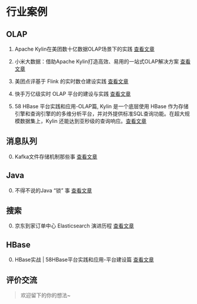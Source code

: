 #  行业案例

## OLAP

1. Apache Kylin在美团数十亿数据OLAP场景下的实践 [查看文章](https://mp.weixin.qq.com/s/rUSlZ_Pp4OPECiYQzbfb2A)

2. 小米大数据：借助Apache Kylin打造高效、易用的一站式OLAP解决方案 [查看文章](https://mp.weixin.qq.com/s/JPK_wHHaI6KPbw3hP34H5g)

3. 美团点评基于 Flink 的实时数仓建设实践 [查看文章](https://tech.meituan.com/meishi_data_flink.html)

4. 快手万亿级实时 OLAP 平台的建设与实践 [查看文章](https://mp.weixin.qq.com/s/bKDtv892f4TJVV-JjW0vfQ)

5. 58 HBase 平台实践和应用-OLAP篇, Kylin 是一个底层使用 HBase 作为存储引擎和查询引擎的的多维分析平台，并对外提供标准SQL查询功能。在超大规模数据集上，Kylin 还能达到亚秒级的查询响应。[查看文章](https://mp.weixin.qq.com/s/g4KYKvb48ZosIvPfHPgVIw)

## 消息队列

0. Kafka文件存储机制那些事 [查看文章](https://tech.meituan.com/kafka_fs_design_theory.html)

## Java

0. 不得不说的Java “锁” 事 [查看文章](https://tech.meituan.com/Java_Lock.html)

## 搜索

0. 京东到家订单中心 Elasticsearch 演进历程 [查看文章](https://mp.weixin.qq.com/s/TrCJJtvhjB2m29fOOa3Rzg)

## HBase

0. HBase实战 | 58HBase平台实践和应用-平台建设篇 [查看文章](https://mp.weixin.qq.com/s/x4Hx0402HEEtNchYEzlwww)
## 评价交流

> 欢迎留下的你的想法~

<Valine></Valine>
